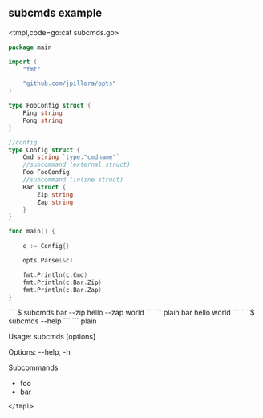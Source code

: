 ## subcmds example

<tmpl,code=go:cat subcmds.go>
``` go 
package main

import (
	"fmt"

	"github.com/jpillora/opts"
)

type FooConfig struct {
	Ping string
	Pong string
}

//config
type Config struct {
	Cmd string `type:"cmdname"`
	//subcommand (external struct)
	Foo FooConfig
	//subcommand (inline struct)
	Bar struct {
		Zip string
		Zap string
	}
}

func main() {

	c := Config{}

	opts.Parse(&c)

	fmt.Println(c.Cmd)
	fmt.Println(c.Bar.Zip)
	fmt.Println(c.Bar.Zap)
}
```
</tmpl>
```
$ subcmds bar --zip hello --zap world
```
<tmpl,code:go run subcmds.go bar --zip hello --zap world>
``` plain 
bar
hello
world
```
</tmpl>
```
$ subcmds --help
```
<tmpl,code:go run subcmds.go --help>
``` plain 

  Usage: subcmds [options] <subcommand>
  
  Options:
  --help, -h
  
  Subcommands:
  * foo
  * bar
  

```
</tmpl>